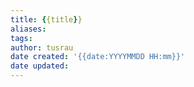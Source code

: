 ```yaml
---
title: {{title}}
aliases: 
tags:
author: tusrau
date created: '{{date:YYYYMMDD HH:mm}}'
date updated: 
---
```



